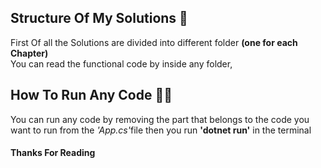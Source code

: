 <h2>Structure Of My Solutions 🧱</h2>
 First Of all the Solutions are divided into different folder <b>(one for each Chapter)</b><br>
 You can read the functional code by inside any folder,<br>

<h2>How To Run Any Code 🧑‍💻</h2>
You can run any code by removing the part that belongs to the code you want to run from the <em>'App.cs'</em>file
then you run <b>'dotnet run'</b> in the terminal

<h4>Thanks For Reading</h4>



